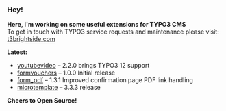 ### Hey!

**Here, I'm working on some useful extensions for TYPO3 CMS**<br />To get in touch with TYPO3 service requests and maintenance please visit: [t3brightside.com](https://t3brightside.com)

**Latest:**<br />
- [youtubevideo](https://github.com/t3brightside/youtubevideo) – 2.2.0 brings TYPO3 12 support<br />
- [formvouchers](https://github.com/t3brightside/formvouchers) – 1.0.0 Initial release<br />
- [form_pdf](https://github.com/t3brightside/form_pdf) – 1.3.1 Improved confirmation page PDF link handling<br />
- [microtemplate](https://github.com/t3brightside/microtemplate) – 3.3.3 release<br />

**Cheers to Open Source!**
